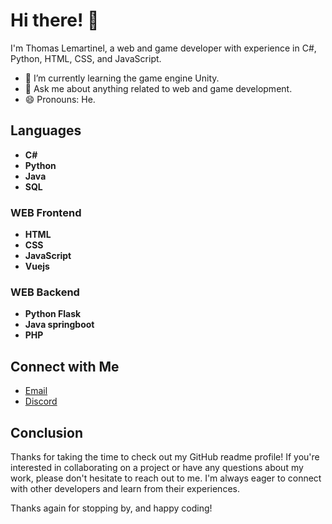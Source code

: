 
<link rel="stylesheet" href="https://cdnjs.cloudflare.com/ajax/libs/font-awesome/4.7.0/css/font-awesome.min.css">

# Hi there! 👋

I'm Thomas Lemartinel, a web and game developer with experience in C#, Python, HTML, CSS, and JavaScript. 

- 🌱 I’m currently learning the game engine Unity.
- 💬 Ask me about anything related to web and game development.
- 😄 Pronouns: He.


## Languages
- <i class="fa fa-csharp"></i> **C#**
- <i class="fa fa-python"></i> **Python**
- <i class="fa fa-java"></i> **Java**
- <i class="fa fa-sql"></i> **SQL**


### WEB Frontend
- <i class="fa fa-html5"></i> **HTML**
- <i class="fa fa-css3-alt"></i> **CSS**
- <i class="fa fa-js"></i> **JavaScript**
- <i class="fa fa-vue"></i> **Vuejs**

### WEB Backend
- <i class="fa fa-flask"></i> **Python Flask**
- <i class="fa fa-java"></i> **Java springboot**
- <i class="fa fa-php"></i> **PHP**


## Connect with Me

- [Email](mailto:thomaslemartinel@gmail.com)
- [Discord](https://discord.gg/7sgXaAsv9Y)

## Conclusion
Thanks for taking the time to check out my GitHub readme profile! If you're interested in collaborating on a project or have any questions about my work, please don't hesitate to reach out to me. I'm always eager to connect with other developers and learn from their experiences.

Thanks again for stopping by, and happy coding!
